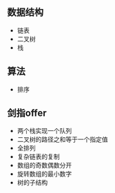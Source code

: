 ## 数据结构
* 链表
* 二叉树
* 栈


## 算法
* 排序


## 剑指offer
* 两个栈实现一个队列
* 二叉树的路径之和等于一个指定值
* 全排列
* 复杂链表的复制
* 数组的奇数偶数分开
* 旋转数组的最小数字
* 树的子结构
